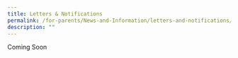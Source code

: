 ```yaml
---
title: Letters & Notifications
permalink: /for-parents/News-and-Information/letters-and-notifications/
description: ""
---
```


Coming Soon